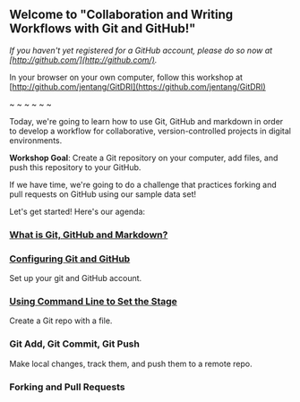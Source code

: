 ## Welcome to "Collaboration and Writing Workflows with Git and GitHub!"

*If you haven't yet registered for a GitHub account, please do so now at [http://github.com/](http://github.com/).*

In your browser on your own computer, follow this workshop at [http://github.com/jentang/GitDRI](https://github.com/jentang/GitDRI)

~ ~ ~ ~ ~ ~

Today, we're going to learn how to use Git, GitHub and markdown in order to develop a workflow for collaborative, version-controlled projects in digital environments. 

**Workshop Goal**: Create a Git repository on your computer, add files, and push this repository to your GitHub.

If we have time, we're going to do a challenge that practices forking and pull requests on GitHub using our sample data set! 

Let's get started! Here's our agenda:

### [What is Git, GitHub and Markdown?](2_conceptOverview.md)

### [Configuring Git and GitHub](3_gitConfig.md)
Set up your git and GitHub account.

### [Using Command Line to Set the Stage](4_commandLine.md)
Create a Git repo with a file. 

### Git Add, Git Commit, Git Push
Make local changes, track them, and push them to a remote repo.

### Forking and Pull Requests




